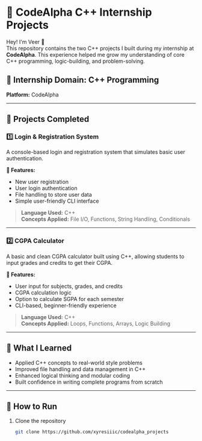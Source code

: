 # 🚀 CodeAlpha C++ Internship Projects

Hey! I'm Veer 👋  
This repository contains the two C++ projects I built during my internship at **CodeAlpha**. This experience helped me grow my understanding of core C++ programming, logic-building, and problem-solving.

## 💼 Internship Domain: C++ Programming  
**Platform:** CodeAlpha

---

## 📌 Projects Completed

### 1️⃣ Login & Registration System
A console-based login and registration system that simulates basic user authentication.

**🔧 Features:**
- New user registration
- User login authentication
- File handling to store user data
- Simple user-friendly CLI interface

> **Language Used:** C++  
> **Concepts Applied:** File I/O, Functions, String Handling, Conditionals

---

### 2️⃣ CGPA Calculator
A basic and clean CGPA calculator built using C++, allowing students to input grades and credits to get their CGPA.

**🔧 Features:**
- User input for subjects, grades, and credits
- CGPA calculation logic
- Option to calculate SGPA for each semester
- CLI-based, beginner-friendly experience

> **Language Used:** C++  
> **Concepts Applied:** Loops, Functions, Arrays, Logic Building

---

## 🎯 What I Learned
- Applied C++ concepts to real-world style problems
- Improved file handling and data management in C++
- Enhanced logical thinking and modular coding
- Built confidence in writing complete programs from scratch

---

## 🧠 How to Run

1. Clone the repository  
   ```bash
   git clone https://github.com/xyresiiic/codealpha_projects
